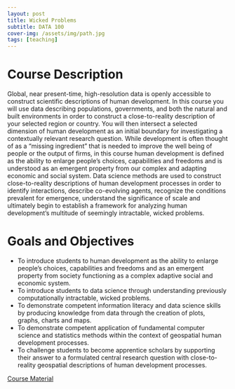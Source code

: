 ```yaml
---
layout: post
title: Wicked Problems
subtitle: DATA 100
cover-img: /assets/img/path.jpg
tags: [teaching]
---
```


# Course Description

Global, near present-time, high-resolution data is openly accessible to construct scientific descriptions of human development. In this course you will use data describing populations, governments, and both the natural and built environments in order to construct a close-to-reality description of your selected region or country. You will then intersect a selected dimension of human development as an initial boundary for investigating a contextually relevant research question. While development is often thought of as a “missing ingredient” that is needed to improve the well being of people or the output of firms, in this course human development is defined as the ability to enlarge people’s choices, capabilities and freedoms and is understood as an emergent property from our complex and adapting economic and social system. Data science methods are used to construct close-to-reality descriptions of human development processes in order to identify interactions, describe co-evolving agents, recognize the conditions prevalent for emergence, understand the significance of scale and ultimately begin to establish a framework for analyzing human development’s multitude of seemingly intractable, wicked problems.

# Goals and Objectives

- To introduce students to human development as the ability to enlarge people’s choices, capabilities and freedoms and as an emergent property from society functioning as a complex adaptive social and economic system.
- To introduce students to data science through understanding previously computationally intractable, wicked problems.
- To demonstrate competent information literacy and data science skills by producing knowledge from data through the creation of plots, graphs, charts and maps.
- To demonstrate competent application of fundamental computer science and statistics methods within the context of geospatial human development processes.
- To challenge students to become apprentice scholars by supporting their answer to a formulated central research question with close-to-reality geospatial descriptions of human development processes.

<a href = "https://tyler-frazier.github.io/wicked_problems/">Course Material</a>  

